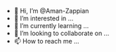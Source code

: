 - 👋 Hi, I’m @Aman-Zappian
- 👀 I’m interested in ...
- 🌱 I’m currently learning ...
- 💞️ I’m looking to collaborate on ...
- 📫 How to reach me ...

<!---
Aman-Zappian/Aman-Zappian is a ✨ special ✨ repository because its `README.md` (this file) appears on your GitHub profile.
You can click the Preview link to take a look at your changes.
--->
